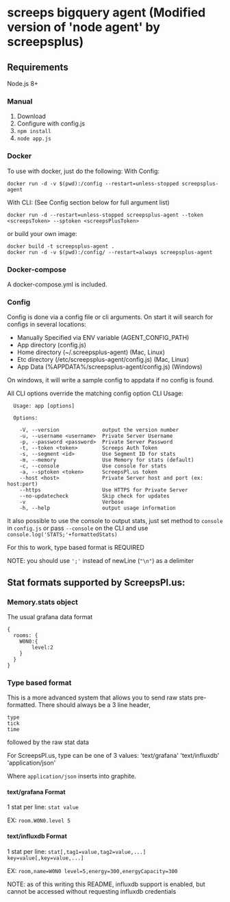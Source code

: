 # screeps bigquery agent (Modified version of 'node agent' by screepsplus)

## Requirements
Node.js 8+ 

### Manual

1. Download
2. Configure with config.js
3. `npm install`
4. `node app.js`

### Docker

To use with docker, just do the following:
With Config:
```
docker run -d -v $(pwd):/config --restart=unless-stopped screepsplus-agent
```
With CLI: (See Config section below for full argument list)
```
docker run -d --restart=unless-stopped screepsplus-agent --token <screepsToken> --sptoken <screepsPlusToken>
```

or build your own image:
```
docker build -t screepsplus-agent .
docker run -d -v $(pwd):/config/ --restart=always screepsplus-agent
```

### Docker-compose
A docker-compose.yml is included.

### Config

Config is done via a config file or cli arguments.
On start it will search for configs in several locations:

* Manually Specified via ENV variable (AGENT_CONFIG_PATH)
* App directory (config.js)
* Home directory (~/.screepsplus-agent) (Mac, Linux)
* Etc directory (/etc/screepsplus-agent/config.js) (Mac, Linux)
* App Data (%APPDATA%/screepsplus-agent/config.js) (Windows)

On windows, it will write a sample config to appdata if no config is found.

All CLI options override the matching config option
CLI Usage:
```
  Usage: app [options]

  Options:

    -V, --version              output the version number
    -u, --username <username>  Private Server Username
    -p, --password <password>  Private Server Password
    -t, --token <token>        Screeps Auth Token
    -s, --segment <id>         Use Segment ID for stats
    -m, --memory               Use Memory for stats (default)
    -c, --console              Use console for stats
    -a, --sptoken <token>      ScreepsPl.us token
    --host <host>              Private Server host and port (ex: host:port)
    --https                    Use HTTPS for Private Server
    --no-updatecheck           Skip check for updates
    -v                         Verbose
    -h, --help                 output usage information
```

It also possible to use the console to output stats, just set method to `console` in `config.js` or pass `--console` on the CLI
and use `console.log('STATS;'+formattedStats)`

For this to work, type based format is REQUIRED

NOTE: you should use `';'` instead of newLine (`"\n"`) as a delimiter

## Stat formats supported by ScreepsPl.us:

### Memory.stats object

The usual grafana data format
```
{
  rooms: {
  	W0N0:{
  		level:2
  	}
  }
}
```

### Type based format 

This is a more advanced system that allows you to send raw stats pre-formatted.
There should always be a 3 line header, 
```
type
tick
time
```
followed by the raw stat data

For ScreepsPl.us, type can be one of 3 values: 'text/grafana' 'text/influxdb' 'application/json'

Where `application/json` inserts into graphite.

#### text/grafana Format

1 stat per line: `stat value`

EX: `room.W0N0.level 5`

#### text/influxdb Format

1 stat per line: `stat[,tag1=value,tag2=value,...] key=value[,key=value,...]`

EX: `room,name=W0N0 level=5,energy=300,energyCapacity=300`

NOTE: as of this writing this README, influxdb support is enabled, but cannot be accessed without requesting influxdb credentials
